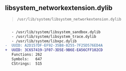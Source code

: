 ## libsystem_networkextension.dylib

> `/usr/lib/system/libsystem_networkextension.dylib`

```diff

   - /usr/lib/system/libsystem_sandbox.dylib
   - /usr/lib/system/libsystem_trace.dylib
   - /usr/lib/system/libxpc.dylib
-  UUID: A2D157DF-EF92-35B8-8255-7F25D576ED4A
+  UUID: 3C657419-1F07-3D5E-9B6E-EA56CFF102CD
   Functions: 262
   Symbols:   647
   CStrings:  515

```

